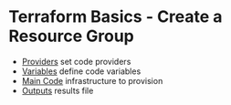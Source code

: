 # Terraform Basics - Create a Resource Group

- [Providers](./providers.tf) set code providers
- [Variables](./variables.tf) define code variables
- [Main Code](./main.tf) infrastructure to provision
- [Outputs](./outputs.tf) results file
